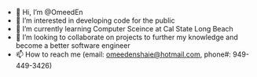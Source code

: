 - 👋 Hi, I’m @OmeedEn
- 👀 I’m interested in developing code for the public
- 🌱 I’m currently learning Computer Sceince at Cal State Long Beach
- 💞️ I’m looking to collaborate on projects to further my knowledge and become a better software engineer
- 📫 How to reach me (email: omeedenshaie@hotmail.com, phone#: 949-449-3426)

<!---
OmeedEn/OmeedEn is a ✨ special ✨ repository because its `README.md` (this file) appears on your GitHub profile.
You can click the Preview link to take a look at your changes.
--->
